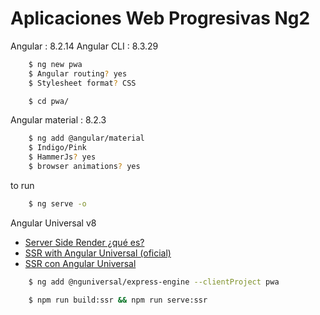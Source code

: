 # Aplicaciones Web Progresivas Ng2

Angular :     8.2.14
Angular CLI : 8.3.29
```sh
    $ ng new pwa
    $ Angular routing? yes
    $ Stylesheet format? CSS
```
```sh
    $ cd pwa/
```
Angular material :    8.2.3
```sh
    $ ng add @angular/material
    $ Indigo/Pink
    $ HammerJs? yes
    $ browser animations? yes
```
to run
```sh
    $ ng serve -o
```

Angular Universal v8
* [Server Side Render ¿qué es?](https://lemoncode.net/lemoncode-blog/2018/5/13/server-side-rendering-i-conceptos)
* [SSR with Angular Universal (oficial)](https://angular.io/guide/universal)
* [SSR con Angular Universal](https://medium.com/@mugan86/server-side-rendering-con-angular-universal-9-9fdf33d03f4d)
```sh
    $ ng add @nguniversal/express-engine --clientProject pwa
```
```sh
    $ npm run build:ssr && npm run serve:ssr
```
